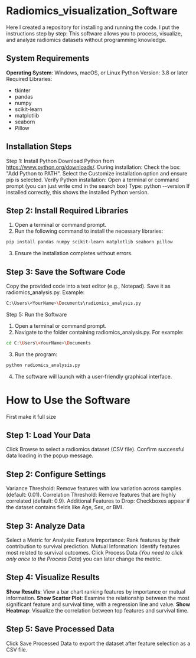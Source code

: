 # Radiomics_visualization_Software

Here I created a repository for installing and running the code. I put the instructions step by step:
This software allows you to process, visualize, and analyze radiomics datasets without programming knowledge.

## System Requirements
**Operating System**: Windows, macOS, or Linux
Python Version: 3.8 or later
Required Libraries:
- tkinter
- pandas
- numpy
- scikit-learn
- matplotlib
- seaborn
- Pillow

##  Installation Steps
Step 1: Install Python
Download Python from https://www.python.org/downloads/.
During installation:
Check the box: "Add Python to PATH".
Select the Customize installation option and ensure pip is selected.
Verify Python installation:
Open a terminal or command prompt (you can just write cmd in the search box)
Type: python --version
If installed correctly, this shows the installed Python version.

## Step 2: Install Required Libraries
1. Open a terminal or command prompt.
2. Run the following command to install the necessary libraries:
```bash
pip install pandas numpy scikit-learn matplotlib seaborn pillow
```
3. Ensure the installation completes without errors.

## Step 3: Save the Software Code
Copy the provided code into a text editor (e.g., Notepad).
Save it as radiomics_analysis.py. Example:
```bash
C:\Users\<YourName>\Documents\radiomics_analysis.py

```

Step 5: Run the Software
1. Open a terminal or command prompt.
2. Navigate to the folder containing radiomics_analysis.py. For example:
```bash
cd C:\Users\<YourName>\Documents
```
3. Run the program:
```bash
python radiomics_analysis.py
```

4. The software will launch with a user-friendly graphical interface.



# How to Use the Software
First make it full size
## Step 1: Load Your Data
Click Browse to select a radiomics dataset (CSV file).
Confirm successful data loading in the popup message.
## Step 2: Configure Settings
Variance Threshold: Remove features with low variation across samples (default: 0.01).
Correlation Threshold: Remove features that are highly correlated (default: 0.9).
Additional Features to Drop: Checkboxes appear if the dataset contains fields like Age, Sex, or BMI.
## Step 3: Analyze Data
Select a Metric for Analysis:
Feature Importance: Rank features by their contribution to survival prediction.
Mutual Information: Identify features most related to survival outcomes.
Click Process Data (*You need to click only once to the Process Data*) you can later change the metric.
## Step 4: Visualize Results
**Show Results**: View a bar chart ranking features by importance or mutual information.
**Show Scatter Plot**: Examine the relationship between the most significant feature and survival time, with a regression line and 
value.
**Show Heatmap**: Visualize the correlation between top features and survival time.
## Step 5: Save Processed Data
Click Save Processed Data to export the dataset after feature selection as a CSV file.




